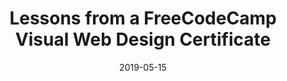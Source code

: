 ---
title: 'Lessons from a FreeCodeCamp Visual Web Design Certificate'
# title: 'Lessons from a FreeCodeCamp Web Design Certificate'
# Visual Web Design Certificate with FreeCodeCamp
date: 2019-05-15
image: 'https://res.cloudinary.com/jasontcrabtree/image/upload/v1573419642/Portfolio-Assets/jtc-freecodecamp-image.png'
description: 'A case study on designing and coding five live HTML and CSS websites for the FreeCodeCamp Responsive Web Design Project certificate.'
---